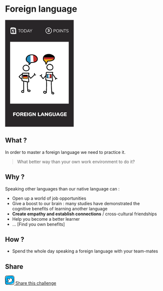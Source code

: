 # Foreign language
![Foreign language](images/foreign-language.png)  

## What ?
In order to master a foreign language we need to practice it.  
> What better way than your own work environment to do it?

## Why ?
Speaking other languages than our native language can :
- Open up a world of job opportunities
- Give a boost to our brain : many studies have demonstrated the cognitive benefits of learning another language
- **Create empathy and establish connections** / cross-cultural friendships
- Help you become a better learner
- ... [Find you own benefits]

## How ?
- Spend the whole day speaking a foreign language with your team-mates

## Share
![Share](../images/twitter.png)[ Share this challenge](https://twitter.com/home?status=I%20have%20just%20completed%20the%20Foreign%20language%20%23craft_challenges%20from%20%40agilepartner%20http://tiny.cc/p7v5vy)